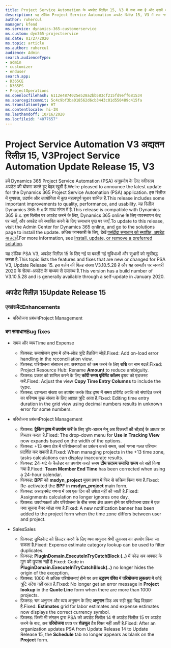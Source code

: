 ```yaml
---
title: Project Service Automation के अपडेट रिलीज़ 15, V3 में नया क्या है और उसमें क्या परिवर्तन हुआ है
description: यह टॉपिक Project Service Automation अपडेट रिलीज़ 15, V3 में क्या नया है, इसके बारे में जानकारी प्रदान करता है.
author: ruhercul
manager: kfend
ms.service: dynamics-365-customerservice
ms.custom: dyn365-projectservice
ms.date: 01/27/2020
ms.topic: article
ms.author: ruhercul
audience: Admin
search.audienceType:
- admin
- customizer
- enduser
search.app:
- D365CE
- D365PS
- ProjectOperations
ms.openlocfilehash: 6112e4874025e528a2bb583cf215fd9eff681534
ms.sourcegitcommit: 5c4c9bf3ba018562d6cb3443c01d550489c415fa
ms.translationtype: HT
ms.contentlocale: hi-IN
ms.lasthandoff: 10/16/2020
ms.locfileid: "4077657"
---
```

# <a name="project-service-automation-update-release-15-v3"></a><span data-ttu-id="230c2-103">Project Service Automation V3 अद्यतन रिलीज़ 15, V3</span><span class="sxs-lookup"><span data-stu-id="230c2-103">Project Service Automation Update Release 15, V3</span></span>

<span data-ttu-id="230c2-104">हमें Dynamics 365 Project Service Automation (PSA) अनुप्रयोग के लिए नवीनतम अपडेट की घोषणा करते हुए बेहद खुशी है.</span><span class="sxs-lookup"><span data-stu-id="230c2-104">We’re pleased to announce the latest update for the Dynamics 365 Project Service Automation (PSA) application.</span></span> <span data-ttu-id="230c2-105">इस रिलीज़ में गुणवत्ता, प्रदर्शन और उपयोगिता में कुछ महत्वपूर्ण सुधार शामिल हैं.</span><span class="sxs-lookup"><span data-stu-id="230c2-105">This release includes some important improvements to quality, performance, and usability.</span></span> <span data-ttu-id="230c2-106">यह रिलीज़ Dynamics 365 9.x के साथ संगत में है.</span><span class="sxs-lookup"><span data-stu-id="230c2-106">This release is compatible with Dynamics 365 9.x.</span></span> <span data-ttu-id="230c2-107">इस रिलीज़ पर अपडेट करने के लिए, Dynamics 365 online के लिए व्यवस्थापन केंद्र पर जाएँ, और अपडेट को स्थापित करने के लिए समाधान पृष्ठ पर जाएँ.</span><span class="sxs-lookup"><span data-stu-id="230c2-107">To update to this release, visit the Admin Center for Dynamics 365 online, and go to the solutions page to install the update.</span></span> <span data-ttu-id="230c2-108">अधिक जानकारी के लिए, देखें [पसंदीदा समाधान को स्थापित, अपडेट या हटाएँ](https://docs.microsoft.com/power-platform/admin/install-remove-preferred-solution).</span><span class="sxs-lookup"><span data-stu-id="230c2-108">For more information, see [Install, update, or remove a preferred solution](https://docs.microsoft.com/power-platform/admin/install-remove-preferred-solution).</span></span>

<span data-ttu-id="230c2-109">यह टॉपिक PSA V3, अपडेट रिलीज़ 15 के लिए नई या बदली गई सुविधाओं और सुधारों को सूचीबद्ध करता है.</span><span class="sxs-lookup"><span data-stu-id="230c2-109">This topic lists the features and fixes that are new or changed for PSA V3, Update Release 15.</span></span> <span data-ttu-id="230c2-110">इस वर्ज़न की बिल्ड संख्या V3.10.5.28 है और यह आमतौर पर जनवरी 2020 के सेल्फ-अपडेट के माध्यम से उपलब्ध है.</span><span class="sxs-lookup"><span data-stu-id="230c2-110">This version has a build number of V3.10.5.28 and is generally available through a self-update in January 2020.</span></span>

## <a name="update-release-15"></a><span data-ttu-id="230c2-111">अपडेट रिलीज़ 15</span><span class="sxs-lookup"><span data-stu-id="230c2-111">Update Release 15</span></span> 

### <a name="enhancements"></a><span data-ttu-id="230c2-112">एन्हांसमेंट</span><span class="sxs-lookup"><span data-stu-id="230c2-112">Enhancements</span></span>

- <span data-ttu-id="230c2-113">परियोजना प्रबंधन</span><span class="sxs-lookup"><span data-stu-id="230c2-113">Project Management</span></span>

### <a name="bug-fixes"></a><span data-ttu-id="230c2-114">बग समाधान</span><span class="sxs-lookup"><span data-stu-id="230c2-114">Bug fixes</span></span>

- <span data-ttu-id="230c2-115">समय और व्यय</span><span class="sxs-lookup"><span data-stu-id="230c2-115">Time and Expense</span></span>

  - <span data-ttu-id="230c2-116">फिक्स्ड: समायोजन दृश्य में ऑन-लोड त्रुटि हैंडलिंग जोड़ें.</span><span class="sxs-lookup"><span data-stu-id="230c2-116">Fixed: Add on-load error handling in the reconciliation view.</span></span>
  - <span data-ttu-id="230c2-117">फिक्स्ड: परियोजना संसाधन हब: अस्पष्टता को कम करने के लिए **राशि** का नाम बदलें.</span><span class="sxs-lookup"><span data-stu-id="230c2-117">Fixed: Project Resource Hub: Rename **Amount** to reduce ambiguity.</span></span>
  - <span data-ttu-id="230c2-118">फिक्स्ड: प्रकार को शामिल करने के लिए **कॉपी समय पृविष्टि कॉलम** दृशय को एडजस्ट करें.</span><span class="sxs-lookup"><span data-stu-id="230c2-118">Fixed: Adjust the view **Copy Time Entry Columns** to include the type.</span></span>
  - <span data-ttu-id="230c2-119">फिक्स्ड: दशमलव संख्या का उपयोग करके ग्रिड दृश्य में समय प्रविष्टि अवधि को संपादित करने का परिणाम कुछ संख्या के लिए अज्ञात त्रुटि आता है.</span><span class="sxs-lookup"><span data-stu-id="230c2-119">Fixed: Editing time entry duration in the grid view using decimal numbers results in unknown error for some numbers.</span></span>

- <span data-ttu-id="230c2-120">परियोजना प्रबंधन</span><span class="sxs-lookup"><span data-stu-id="230c2-120">Project Management</span></span>

  - <span data-ttu-id="230c2-121">फिक्स्ड: **ट्रैकिंग दृश्य में उपयोग करें** के लिए ड्रॉप-डाउन मेनू अब विकल्पों की चौड़ाई के आधार पर विस्तार करता है.</span><span class="sxs-lookup"><span data-stu-id="230c2-121">Fixed: The drop-down menu for **Use in Tracking View** now expands based on the width of the options.</span></span>
  - <span data-ttu-id="230c2-122">फिक्स्ड: +13 समय क्षेत्र में परियोजनाओं का प्रबंधन करते समय, कार्य गणना गलत परिणाम प्रदर्शित कर सकती है.</span><span class="sxs-lookup"><span data-stu-id="230c2-122">Fixed: When managing projects in the +13 time zone, tasks calculations can display inaccurate results.</span></span>
  - <span data-ttu-id="230c2-123">फिक्स्ड: 24-घंटे के कैलेंडर का उपयोग करते समय **टीम सदस्य समाप्ति समय** को सही किया गया है.</span><span class="sxs-lookup"><span data-stu-id="230c2-123">Fixed: **Team Member End Time** has been corrected when using a 24-hour calendar.</span></span>
  - <span data-ttu-id="230c2-124">फिक्स्ड: **BPF** को **msdyn_project** मुख्य प्रपत्र में फिर से सक्रिय किया गया है.</span><span class="sxs-lookup"><span data-stu-id="230c2-124">Fixed: Re-activated the **BPF** in **msdyn_project** main form.</span></span>
  - <span data-ttu-id="230c2-125">फिक्स्ड: असाइनमेंट गणना में अब एक दिन की उपेक्षा नहीं की जाती है.</span><span class="sxs-lookup"><span data-stu-id="230c2-125">Fixed: Assignments calculation no longer ignores one day.</span></span>
  - <span data-ttu-id="230c2-126">फ़िक्स्ड: उपयोगकर्ता और परियोजना के बीच समय क्षेत्र अलग होने पर परियोजना प्रपत्र में एक नया सूचना बैनर जोड़ा गया है.</span><span class="sxs-lookup"><span data-stu-id="230c2-126">Fixed: A new notification banner has been added to the project form when the time zone differs between user and project.</span></span>

- <span data-ttu-id="230c2-127">Sales</span><span class="sxs-lookup"><span data-stu-id="230c2-127">Sales</span></span>

  - <span data-ttu-id="230c2-128">फ़िक्स्ड: डुप्लिकेट को फ़िल्टर करने के लिए व्यय अनुमान श्रेणी लुकअप का उपयोग किया जा सकता है.</span><span class="sxs-lookup"><span data-stu-id="230c2-128">Fixed: Expense estimate category lookup can be used to filter duplicates.</span></span>
  - <span data-ttu-id="230c2-129">फ़िक्स्ड: **PluginDomain.ExecuteInTryCatchBlock (..)** में कोड अब अपवाद के मूल को छुपाता नहीं है.</span><span class="sxs-lookup"><span data-stu-id="230c2-129">Fixed: Code in **PluginDomain.ExecuteInTryCatchBlock(..)** no longer hides the origin of the exception.</span></span>
  - <span data-ttu-id="230c2-130">फ़िक्स्ड: 1000 से अधिक परियोजनाएं होने पर अब **उद्धरण पंक्ति** में **परियोजना लुकअप** में कोई त्रुटि संदेश नहीं आता है.</span><span class="sxs-lookup"><span data-stu-id="230c2-130">Fixed: No longer get an error message in **Project lookup** in the **Quote Line** form when there are more than 1000 projects.</span></span>
  - <span data-ttu-id="230c2-131">फ़िक्स्ड: श्रम अनुमान और व्यय अनुमान के लिए **अनुमान** ग्रिड अब सही मुद्रा चिह्न दिखाता है.</span><span class="sxs-lookup"><span data-stu-id="230c2-131">Fixed: **Estimates** grid for labor estimates and expense estimates now displays the correct currency symbol.</span></span>
  - <span data-ttu-id="230c2-132">फ़िक्स्ड: किसी भी संगठन द्वारा PSA को अपडेट रिलीज़ 14 से अपडेट रिलीज़ 15 पर अपडेट करने के बाद, अब **परियोजना** प्रपत्र पर **शेड्यूल** टैब रिक्त नहीं आती है.</span><span class="sxs-lookup"><span data-stu-id="230c2-132">Fixed: After an organization updates PSA from Update Release 14 to Update Release 15, the **Schedule** tab no longer appears as blank on the **Project** form.</span></span>
